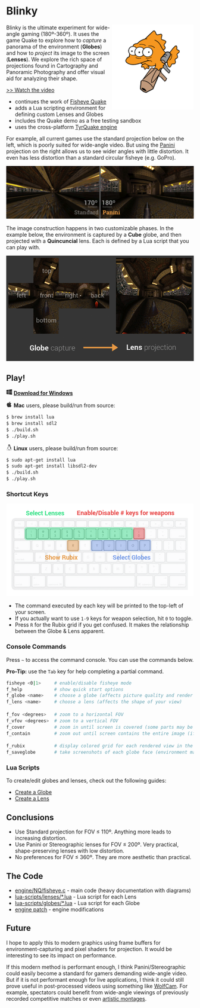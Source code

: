 # Blinky

<img src="readme-img/blinky-rocket.png" align="right" width="220px"/>

Blinky is the ultimate experiment for wide-angle gaming (180º-360º).  It uses
the game Quake to explore how to _capture_ a panorama of the environment
(__Globes__) and how to _project_ its image to the screen (__Lenses__).  We
explore the rich space of projections found in Cartography and Panoramic
Photography and offer visual aid for analyzing their shape.

[>> Watch the video](http://youtu.be/jQOJ3yCK8pI)

- continues the work of [Fisheye Quake]
- adds a Lua scripting environment for defining custom Lenses and Globes
- includes the Quake demo as a free testing sandbox
- uses the cross-platform [TyrQuake engine]

For example, all current games use the standard projection below on the left,
which is poorly suited for wide-angle video.  But using the [Panini] projection
on the right allows us to see wider angles with little distortion.  It even has
less distortion than a standard circular fisheye (e.g.  GoPro).

![old-and-new](readme-img/old-and-new.jpg)

The image construction happens in two customizable phases.  In the example
below, the environment is captured by a __Cube__ globe, and then projected with
a __Quincuncial__ lens.  Each is defined by a Lua script that you can play
with.

![map](readme-img/map.gif)

## Play!

<img src="readme-img/windows.png" height="16px"> __[Download for Windows]__

<img src="readme-img/apple.png"   height="16px"> __Mac__ users, please build/run from source:

```sh
$ brew install lua
$ brew install sdl2
$ ./build.sh
$ ./play.sh
```

<img src="readme-img/linux.png"   height="16px"> __Linux__ users, please build/run from source:

```sh
$ sudo apt-get install lua
$ sudo apt-get install libsdl2-dev
$ ./build.sh
$ ./play.sh
```

### Shortcut Keys

![keys](readme-img/keys.png)

- The command executed by each key will be printed to the top-left of your screen.
- If you actually want to use `1-9` keys for weapon selection, hit `0` to toggle.
- Press `R` for the Rubix grid if you get confused. It makes the
relationship between the Globe & Lens apparent.

### Console Commands

Press `~` to access the command console.  You can use the commands below.

__Pro-Tip:__ use the `Tab` key for help completing a partial command.

```sh
fisheye <0|1>     # enable/disable fisheye mode
f_help            # show quick start options
f_globe <name>    # choose a globe (affects picture quality and render speed)
f_lens <name>     # choose a lens (affects the shape of your view)

f_fov <degrees>   # zoom to a horizontal FOV
f_vfov <degrees>  # zoom to a vertical FOV
f_cover           # zoom in until screen is covered (some parts may be hidden)
f_contain         # zoom out until screen contains the entire image (if possible)

f_rubix           # display colored grid for each rendered view in the globe
f_saveglobe       # take screenshots of each globe face (environment map)
```

### Lua Scripts

To create/edit globes and lenses, check out the following guides:

- [Create a Globe](lua-scripts/globes)
- [Create a Lens](lua-scripts/lenses)

## Conclusions

- Use Standard projection for FOV ≤ 110º.  Anything more leads to increasing distortion.
- Use Panini or Stereographic lenses for FOV ≤ 200º.  Very practical, shape-preserving lenses with low distortion.
- No preferences for FOV ≤ 360º.  They are more aesthetic than practical.

## The Code

- [engine/NQ/fisheye.c](engine/NQ/fisheye.c) - main code (heavy documentation with diagrams)
- [lua-scripts/lenses/*.lua](lua-scripts/lenses) - Lua script for each Lens
- [lua-scripts/globes/*.lua](lua-scripts/globes) - Lua script for each Globe
- [engine patch](engine/fisheye.patch) - engine modifications

## Future

I hope to apply this to modern graphics using frame buffers for
environment-capturing and pixel shaders for projection.  It would be
interesting to see its impact on performance.

If this modern method is performant enough, I think Panini/Stereographic could
easily become a standard for gamers demanding wide-angle video.  But if it is
not performant enough for live applications, I think it could still prove
useful in post-processed videos using something like [WolfCam].  For example,
spectators could benefit from wide-angle viewings of previously recorded
competitive matches or even [artistic montages].

[Fisheye Quake]:http://strlen.com/gfxengine/fisheyequake/
[TyrQuake engine]:http://disenchant.net/tyrquake/
[Panini]: http://tksharpless.net/vedutismo/Pannini/
[Quincuncial]:http://en.wikipedia.org/wiki/Peirce_quincuncial_projection
[artistic montages]:http://youtu.be/-T6IAHWMd2I
[WolfCam]:http://www.wolfcamql.fr/en
[Download for Windows]:https://github.com/shaunlebron/blinky/releases/download/1.2/blinky-1.2-windows.zip
